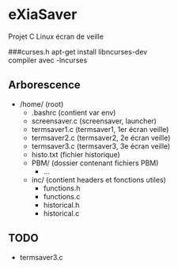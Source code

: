 # eXiaSaver
Projet C Linux écran de veille

###curses.h
apt-get install libncurses-dev<br />
compiler avec -lncurses

## Arborescence
* /home/ (root)
  * .bashrc (contient var env)
  * screensaver.c (screensaver, launcher)
  * termsaver1.c (termsaver1, 1er écran veille)
  * termsaver2.c (termsaver2, 2e  écran veille)
  * termsaver3.c (termsaver3, 3e  écran veille)
  * histo.txt (fichier historique)
  * PBM/ (dossier contenant fichiers PBM)
    * ...
  * inc/ (contient headers et fonctions utiles)
    * functions.h
    * functions.c
    * historical.h
    * historical.c

## TODO
* termsaver3.c
